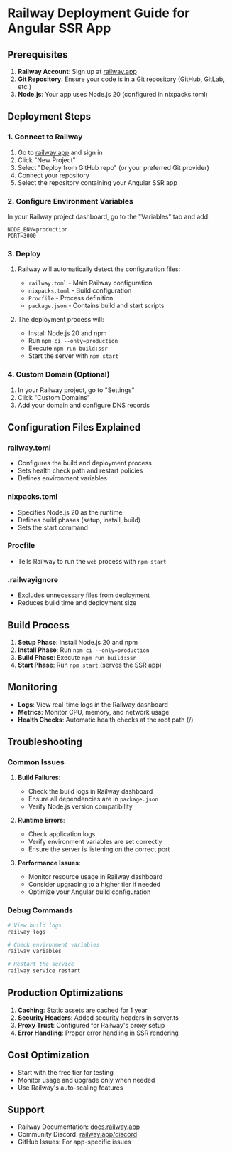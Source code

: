 # Railway Deployment Guide for Angular SSR App

## Prerequisites

1. **Railway Account**: Sign up at [railway.app](https://railway.app)
2. **Git Repository**: Ensure your code is in a Git repository (GitHub, GitLab, etc.)
3. **Node.js**: Your app uses Node.js 20 (configured in nixpacks.toml)

## Deployment Steps

### 1. Connect to Railway

1. Go to [railway.app](https://railway.app) and sign in
2. Click "New Project"
3. Select "Deploy from GitHub repo" (or your preferred Git provider)
4. Connect your repository
5. Select the repository containing your Angular SSR app

### 2. Configure Environment Variables

In your Railway project dashboard, go to the "Variables" tab and add:

```
NODE_ENV=production
PORT=3000
```

### 3. Deploy

1. Railway will automatically detect the configuration files:
   - `railway.toml` - Main Railway configuration
   - `nixpacks.toml` - Build configuration
   - `Procfile` - Process definition
   - `package.json` - Contains build and start scripts

2. The deployment process will:
   - Install Node.js 20 and npm
   - Run `npm ci --only=production`
   - Execute `npm run build:ssr`
   - Start the server with `npm start`

### 4. Custom Domain (Optional)

1. In your Railway project, go to "Settings"
2. Click "Custom Domains"
3. Add your domain and configure DNS records

## Configuration Files Explained

### railway.toml
- Configures the build and deployment process
- Sets health check path and restart policies
- Defines environment variables

### nixpacks.toml
- Specifies Node.js 20 as the runtime
- Defines build phases (setup, install, build)
- Sets the start command

### Procfile
- Tells Railway to run the `web` process with `npm start`

### .railwayignore
- Excludes unnecessary files from deployment
- Reduces build time and deployment size

## Build Process

1. **Setup Phase**: Install Node.js 20 and npm
2. **Install Phase**: Run `npm ci --only=production`
3. **Build Phase**: Execute `npm run build:ssr`
4. **Start Phase**: Run `npm start` (serves the SSR app)

## Monitoring

- **Logs**: View real-time logs in the Railway dashboard
- **Metrics**: Monitor CPU, memory, and network usage
- **Health Checks**: Automatic health checks at the root path (/)

## Troubleshooting

### Common Issues

1. **Build Failures**:
   - Check the build logs in Railway dashboard
   - Ensure all dependencies are in `package.json`
   - Verify Node.js version compatibility

2. **Runtime Errors**:
   - Check application logs
   - Verify environment variables are set correctly
   - Ensure the server is listening on the correct port

3. **Performance Issues**:
   - Monitor resource usage in Railway dashboard
   - Consider upgrading to a higher tier if needed
   - Optimize your Angular build configuration

### Debug Commands

```bash
# View build logs
railway logs

# Check environment variables
railway variables

# Restart the service
railway service restart
```

## Production Optimizations

1. **Caching**: Static assets are cached for 1 year
2. **Security Headers**: Added security headers in server.ts
3. **Proxy Trust**: Configured for Railway's proxy setup
4. **Error Handling**: Proper error handling in SSR rendering

## Cost Optimization

- Start with the free tier for testing
- Monitor usage and upgrade only when needed
- Use Railway's auto-scaling features

## Support

- Railway Documentation: [docs.railway.app](https://docs.railway.app)
- Community Discord: [railway.app/discord](https://railway.app/discord)
- GitHub Issues: For app-specific issues 